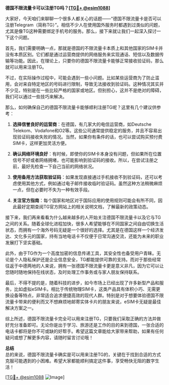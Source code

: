 **德国不限流量卡可以注册TG吗？[[TG💪+ @esim1088](https://t.me/s/esim1088)]**

大家好，今天咱们来聊聊一个很多人都关心的话题——“德国不限流量卡是否可以注册Telegram（简称TG）”。相信不少人在使用国外服务时都遇到过类似的问题，尤其是像TG这种需要绑定手机号的服务。那么，接下来就让我们一起深入探讨一下这个问题。

首先，我们需要明确一点，那就是德国的不限流量卡本质上和其他国家的SIM卡并没有本质区别。它们都是通过运营商提供的网络服务来实现通话、短信以及数据传输等功能。因此，在理论上，只要你的德国不限流量卡能够正常接收验证码，那么就可以用来注册TG。

不过，在实际操作过程中，可能会遇到一些小问题。比如某些运营商为了防止滥用，会对来自特定地区的号码进行限制，导致无法接收到验证码。这种情况其实并不少见，特别是在一些比较严格的国家或地区。但别担心，这并不是绝对的障碍，我们可以通过一些技巧来解决。

那么，如何确保自己的德国不限流量卡能够顺利注册TG呢？这里有几个建议供参考：

1. **选择信誉良好的运营商**：在德国，有几家大的电信运营商，如Deutsche Telekom、Vodafone和O2等。这些公司通常提供稳定的服务，并且不容易出现验证码接收失败的情况。当然，如果你有条件的话，也可以尝试购买预付费SIM卡，这样更加灵活方便。

2. **确认网络环境良好**：有时候，即使你的SIM卡本身没有问题，但如果所在位置信号不好或者网络拥堵，也可能影响到验证码的接收。所以，在尝试注册之前，最好先检查一下自己当前的网络状况。

3. **使用备用方法获取验证码**：如果发现直接通过手机接收不到验证码，还可以考虑使用其他方式，例如通过电子邮件接收临时验证码。虽然这种方法稍微麻烦一点，但在必要时不失为一种有效手段。

4. **关注官方指南**：每个国家和地区对于国际应用的使用规则可能会有所不同，因此最好定期查阅TG官方网站上的相关说明文档，了解最新的政策动态。

接下来，我们再来看看为什么越来越多的人开始关注德国不限流量卡以及它与TG之间的关系。随着全球化进程加快，很多人希望能够在不同国家之间自由切换生活状态，而拥有一个海外号码无疑是一个很好的选择。尤其是在德国这样一个经济发达、文化多元的国家，持有当地电话卡不仅便于日常沟通交流，还能为未来的职业发展打下坚实基础。

此外，由于TG作为一个高度加密的信息传递工具，其安全性也备受用户青睐。无论是个人隐私保护还是企业信息安全，TG都能提供可靠的支持。而对于那些经常往返于中德两地的人来说，拥有一张德国不限流量卡更是意义非凡，因为它可以让您随时随地保持在线状态，及时处理工作事务或与家人朋友保持联系。

最后，不得不提的是，随着科技的进步，如今市场上已经出现了许多新型产品和服务，比如虚拟eSIM卡。相比于传统物理SIM卡，这类产品具有体积小巧、无需更换设备等特点，非常适合追求便捷高效的现代人群。特别是对于想要体验德国不限流量卡带来的便利而又不想麻烦地邮寄实体卡片的朋友来说，eSIM卡无疑是最佳解决方案之一。

综上所述，德国不限流量卡完全可以用来注册TG，只要我们采取正确的方法并做好充分准备即可。无论你是出于学习、旅游还是工作的目的来到德国，一张合适的电话卡都将是你不可或缺的好帮手。希望这篇文章能给大家带来帮助，如果有任何疑问或想了解更多内容，请随时留言讨论哦！

**总结**  
总的来说，德国不限流量卡确实是可以用来注册TG的，关键在于找到合适的方式克服可能遇到的小困难。希望大家都能顺利搞定这件事，享受畅快无阻的数字生活！  

[[TG💪+ @esim1088](https://t.me/s/esim1088) ![Image](https://i.postimg.cc/4NQfJmqS/Snipaste-2025-05-13-00-14-12.png)]